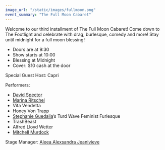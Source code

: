 ```yaml
---
image_url: "/static/images/fullmoon.png"
event_summary: "The Full Moon Cabaret"
---
```


Welcome to our third installment of The Full Moon Cabaret! Come down to The Footlight and celebrate with drag, burlesque, comedy and more! Stay until midnight for a full moon blessing!

* Doors are at 9:30
* Show starts at 10:00
* Blessing at Midnight
* Cover: $10 cash at the door

Special Guest Host: Capri

Performers:

* [David Spector](https://www.facebook.com/profile.php?id=100009993902865)
* [Marina Ritschel](https://www.facebook.com/marina.niblett)
* Vita Vendetta
* Honey Von Trapp
* [Stephanie Guedalia](https://www.facebook.com/stephanie.guedalia)&rsquo;s Turd Wave Feminist Furlesque
* TrashBeast
* Alfred Lloyd Wetter
* [Mitchell Murdock](https://www.facebook.com/mitchell.patrick.murdock)

Stage Manager: [Aleea Alexsandra Jeanivieve](https://www.facebook.com/aleeabowman)

